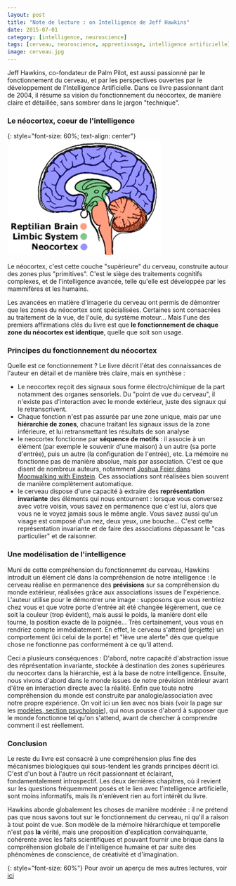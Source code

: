 ```yaml
---
layout: post
title: "Note de lecture : on Intelligence de Jeff Hawkins"
date: 2015-07-01
category: [intelligence, neuroscience]
tags: [cerveau, neuroscience, apprentissage, intelligence artificielle]
image: cerveau.jpg
---
```


Jeff Hawkins, co-fondateur de Palm Pilot, est aussi passionné par le fonctionnement du cerveau, et par les perspectives ouvertes par le développement de l'Intelligence Artificielle. Dans ce livre passionnant dant de 2004, il résume sa vision du fonctionnement du néocortex, de manière claire et détaillée, sans sombrer dans le jargon "technique".

<!--more-->

### Le néocortex, coeur de l'intelligence ###

{: style="font-size: 60%; text-align: center"} 
<img src="/images/blog/neocortex.png" width="350px" />

Le néocortex, c'est cette couche "supérieure" du cerveau, construite autour des zones plus "primitives". C'est le siège des traitements cognitifs complexes, et de l'intelligence avancée, telle qu'elle est développée par les mammifères et les humains. 

Les avancées en matière d'imagerie du cerveau ont permis de démontrer que  les zones du néocortex sont spécialisées. Certaines sont consacrées au traitement de la vue, de l'ouïe, du système moteur... Mais l'une des premiers affirmations clés du livre est que **le fonctionnement de chaque zone du néocortex est identique**, quelle que soit son usage.

### Principes du fonctionnement  du néocortex ###

Quelle est ce fonctionnement ? Le livre décrit l'état des connaissances de l'auteur en détail et de manière très claire, mais en synthèse :


- Le neocortex reçoit des signaux sous forme électro/chimique de la part notamment des organes sensoriels. Du "point de vue du cerveau", il n'existe pas d'interaction avec le monde extérieur, juste des signaux qui le retranscrivent.
- Chaque fonction n'est pas assurée par une zone unique, mais par une **hiérarchie de zones**, chacune traitant les signaux issus de la zone inférieure, et lui retransmettant les résultats de son analyse
- le neocortex fonctionne par **séquence de motifs** : il associe à un élément (par exemple le souvenir d'une maison) à un autre (sa porte d'entrée), puis un autre (la configuration de l'entrée), etc. La mémoire ne fonctionne pas de manière absolue, mais par association. C'est ce que disent de nombreux auteurs, notamment [Joshua Feier dans Moonwalking with Einstein](http://www.bordet.info/blog/2015/05/27/Palais-memoriel.html). Ces associations sont réalisées bien souvent de manière complètement automatique.
- le cerveau dispose d'une capacité à extraire des **représentation invariante** des éléments qui nous entournent : lorsque vous conversez avec votre voisin, vous savez en permanence que c'est lui, alors que vous ne le voyez jamais sous le même angle. Vous savez aussi qu'un visage est composé d'un nez, deux yeux, une bouche... C'est cette représentation invariante et de faire des associations dépassant le "cas particulier" et de raisonner.

### Une modélisation de l'intelligence ###

Muni de cette compréhension du fonctionnemnt du cerveau, Hawkins introduit un élément clé dans la compréhension de notre intelligence : le cerveau réalise en permanence des **prévisions** sur sa compréhension du monde extérieur, réalisées grâce aux associations issues de l'expérience. L'auteur utilise pour le démontrer une image : supposons que vous rentriez chez vous et que votre porte d'entrée ait été changée légèrement, que ce soit la couleur (trop évident), mais aussi le poids, la manière dont elle tourne, la position exacte de la poignée... Très certainement, vous vous en rendriez compte immédiatement. En effet, le cerveau s'attend (projette) un comportement (ici celui de la porte) et "lève une alerte" dès que quelque chose ne fonctionne pas conformément à ce qu'il attend.

Ceci a plusieurs conséquences : D'abord, notre capacité d'abstraction issue des réprésentation invariante, stockée à destination des zones supérieures du neocortex dans la hiérarchie, est à la base de notre intelligence. Ensuite, nous vivons d'abord dans le monde issues de notre prévision intérieur avant d'être en interaction directe avec la réalité. Enfin que toute notre compréhension du monde est construite par analogie/association avec notre propre expérience. On voit ici un lien avec nos biais (voir la page sur les [modèles, section psychologie](http://www.bordet.info/blog/2015/05/17/les%20mod%C3%A8les%20mentaux.html)), qui nous pousse d'abord à supposer que le monde fonctionne tel qu'on s'attend, avant de chercher à comprendre comment il est réellement. 

### Conclusion ###

Le reste du livre est consacré à une compréhension plus fine des mécanismes biologiques qui sous-tendent les grands principes décrit ici. C'est d'un bout à l'autre un récit passionnant et éclairant, fondamentalement introspectif. Les deux dernières chapitres, où il revient sur les questions fréquemment posés et le lien avec l'intelligence artificielle, sont moins informatifs, mais ils n'enlèvent rien au fort intérêt du livre.

Hawkins aborde globalement les choses de manière modérée : il ne prétend pas que nous savons tout sur le fonctionnement du cerveau, ni qu'il a raison à tout point de vue. Son modèle de la mémoire hiérarchique et temporelle n'est pas **la** vérité, mais une proposition d'explication convainquante, cohérente avec les faits scientifiques et pouvant fournir une brique dans la compréhension globale de l'intelligence humaine et par suite des phénomènes de conscience, de créativité et d'imagination.    


{: style="font-size: 60%"}
Pour avoir un aperçu de mes autres lectures, voir [ici](http://www.bordet.info/reading/) 